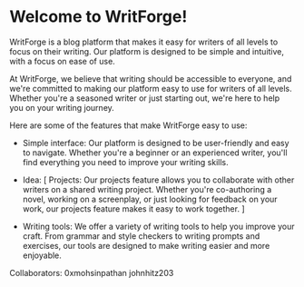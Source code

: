 

# Welcome to WritForge!

WritForge is a blog platform that makes it easy for writers of all levels to focus on their writing. Our platform is designed to be simple and intuitive, with a focus on ease of use.

At WritForge, we believe that writing should be accessible to everyone, and we're committed to making our platform easy to use for writers of all levels. Whether you're a seasoned writer or just starting out, we're here to help you on your writing journey.

Here are some of the features that make WritForge easy to use:

- Simple interface: Our platform is designed to be user-friendly and easy to navigate. Whether you're a beginner or an experienced writer, you'll find everything you need to improve your writing skills.

- Idea: [ Projects: Our projects feature allows you to collaborate with other writers on a shared writing project. Whether you're co-authoring a novel, working on a screenplay, or just looking for feedback on your work, our projects feature makes it easy to work together. ]

- Writing tools: We offer a variety of writing tools to help you improve your craft. From grammar and style checkers to writing prompts and exercises, our tools are designed to make writing easier and more enjoyable.

Collaborators: 
0xmohsinpathan
johnhitz203

 


